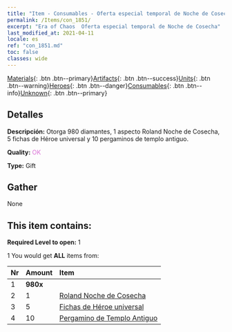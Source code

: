 ```yaml
---
title: "Item - Consumables - Oferta especial temporal de Noche de Cosecha"
permalink: /Items/con_1851/
excerpt: "Era of Chaos  Oferta especial temporal de Noche de Cosecha"
last_modified_at: 2021-04-11
locale: es
ref: "con_1851.md"
toc: false
classes: wide
---
```

 [Materials](/es/Items/){: .btn .btn--primary}[Artifacts](/es/Items/Artifacts/){: .btn .btn--success}[Units](/es/Items/Units/){: .btn .btn--warning}[Heroes](/es/Items/Heroes/){: .btn .btn--danger}[Consumables](/es/Items/Consumables/){: .btn .btn--info}[Unknown](/es/Items/Unknown/){: .btn .btn--primary}

## Detalles
 **Descripción:** Otorga 980 diamantes, 1 aspecto Roland Noche de Cosecha, 5 fichas de Héroe universal y 10 pergaminos de templo antiguo.

 **Quality:** <span style="color: #DA70D6">OK</span>

 **Type:** Gift

## Gather

  None

## This item contains:

 **Required Level to open:** 1

 1 You would get **ALL** items  from:

  | Nr | Amount |     Item    |
  |:---|:-------|:------------|
  | 1 |  **980x** | <i class="fas fa-gem"/> |  | 
  | 2 | 1 | [Roland Noche de Cosecha](/es/Items/con_1034/) | 
  | 3 | 5 | [Fichas de Héroe universal](/es/Items/her_358/) | 
  | 4 | 10 | [Pergamino de Templo Antiguo](/es/Items/con_697/) | 

